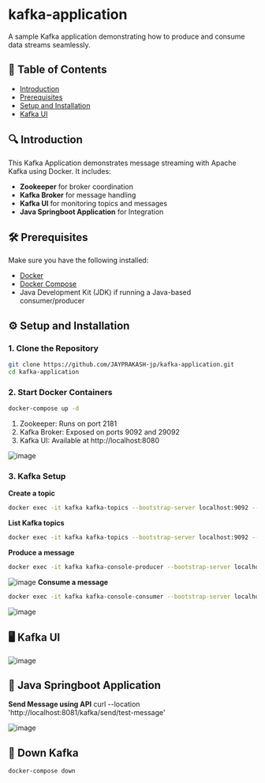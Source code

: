 # kafka-application
A sample Kafka application demonstrating how to produce and consume data streams seamlessly.

## 📑 Table of Contents
- [Introduction](#introduction)
- [Prerequisites](#prerequisites)
- [Setup and Installation](#setup-and-installation)
- [Kafka UI](#kafka-ui)

## 🔍 Introduction
This Kafka Application demonstrates message streaming with Apache Kafka using Docker. 
It includes:
- **Zookeeper** for broker coordination
- **Kafka Broker** for message handling
- **Kafka UI** for monitoring topics and messages
- **Java Springboot Application** for Integration

## 🛠 Prerequisites
Make sure you have the following installed:
- [Docker](https://www.docker.com/products/docker-desktop)
- [Docker Compose](https://docs.docker.com/compose/)
- Java Development Kit (JDK) if running a Java-based consumer/producer

## ⚙️ Setup and Installation

### 1. Clone the Repository
```bash
git clone https://github.com/JAYPRAKASH-jp/kafka-application.git
cd kafka-application
```
### 2. Start Docker Containers
```bash
docker-compose up -d
```

1. Zookeeper: Runs on port 2181
2. Kafka Broker: Exposed on ports 9092 and 29092
3. Kafka UI: Available at http://localhost:8080

![image](https://github.com/user-attachments/assets/1ea32fa5-b061-42ff-8fe1-da2ceee9e433)

### 3. Kafka Setup

**Create a topic**
```bash
docker exec -it kafka kafka-topics --bootstrap-server localhost:9092 --create --topic test-topic --partitions 1 --replication-factor 1
```
**List Kafka topics**
```bash
docker exec -it kafka kafka-topics --bootstrap-server localhost:9092 --list
```
**Produce a message**
```bash
docker exec -it kafka kafka-console-producer --bootstrap-server localhost:9092 --topic test-topic
```
![image](https://github.com/user-attachments/assets/879acfd3-0025-4389-9f68-f8d236541305)
**Consume a message**
```bash
docker exec -it kafka kafka-console-consumer --bootstrap-server localhost:9092 --topic test-topic --from-beginning
```
![image](https://github.com/user-attachments/assets/a611c743-0cb9-4505-a22c-71b2347a961e)

## 🖥️ Kafka UI
![image](https://github.com/user-attachments/assets/0de87843-f6b8-4b52-836e-ccf1d3050a95)

## 🚀 Java Springboot Application 
**Send Message using API**
curl --location 'http://localhost:8081/kafka/send/test-message'

![image](https://github.com/user-attachments/assets/482a8ec3-0b8d-49d4-8da9-c4662c89cbee)


## 🛑 Down Kafka
```bash
docker-compose down 
```

